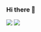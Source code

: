 ### Hi there 👋
<img src="https://www.codewars.com/users/DenizNazar/badges/large"/>
<img src="https://github-readme-stats-eight-theta.vercel.app/api/top-langs/?username=DenizNazari&layout=compact&langs_count=3&theme=algolia"/>
<!--
**DenizNazari/DenizNazari** is a ✨ _special_ ✨ repository because its `README.md` (this file) appears on your GitHub profile.

Here are some ideas to get you started:

- 🔭 I’m currently working on ...
- 🌱 I’m currently learning ...
- 👯 I’m looking to collaborate on ...
- 🤔 I’m looking for help with ...
- 💬 Ask me about ...
- 📫 How to reach me: ...
- 😄 Pronouns: ...
- ⚡ Fun fact: ...
-->
